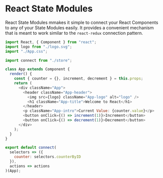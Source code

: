 # React State Modules

React State Modules mmakes it simple to connect your React Components to any of your State Modules easily. It provides a convenient mechanism that is meant to work similar to the `react-redux` connection pattern.

```javascript
import React, { Component } from "react";
import logo from "./logo.svg";
import "./App.css";

import connect from "./store";

class App extends Component {
  render() {
    const { counter = {}, increment, decrement } = this.props;
    return (
      <div className="App">
        <header className="App-header">
          <img src={logo} className="App-logo" alt="logo" />
          <h1 className="App-title">Welcome to React</h1>
        </header>
        <p className="App-intro">Current Value: {counter.value}</p>
        <button onClick={() => increment(1)}>Increment</button>
        <button onClick={() => decrement(1)}>Decrement</button>
      </div>
    );
  }
}

export default connect(
  selectors => ({
    counter: selectors.counterByID
  }),
  actions => actions
)(App);
```
